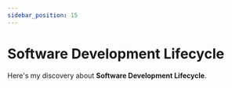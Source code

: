 ```yaml
---
sidebar_position: 15
---
```


# Software Development Lifecycle

Here's my discovery about **Software Development Lifecycle**.
